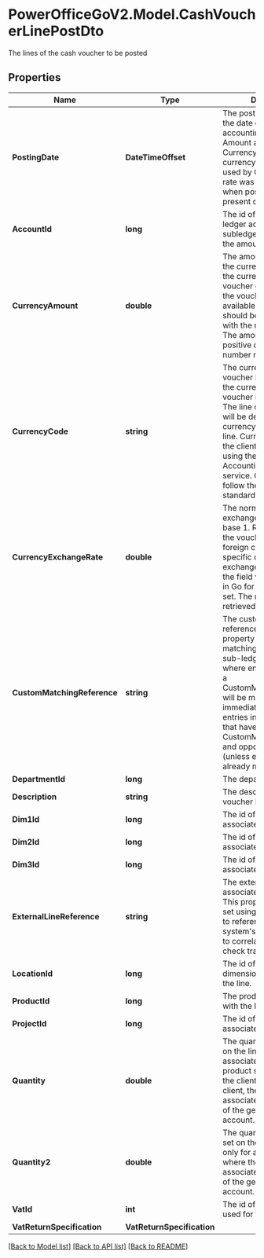 # PowerOfficeGoV2.Model.CashVoucherLinePostDto
The lines of the cash voucher to be posted

## Properties

Name | Type | Description | Notes
------------ | ------------- | ------------- | -------------
**PostingDate** | **DateTimeOffset** | The posting date.  This is the date of effect in the accounting system for the Amount and CurrencyAmount (also the currency  conversion date used by Go if the currency rate was not set explicit when posted).  Always present on transactions. | 
**AccountId** | **long** | The id of the general ledger account or the subledger account to post the amount. | 
**CurrencyAmount** | **double** | The amount on the line, in the currency specified by the currency code of the voucher or the currency of the voucher line if available.  Gross amounts should be provided, along with the relevant vat code. The amount must be a positive or negative number not 0. | [optional] 
**CurrencyCode** | **string** | The currency code of the voucher line. Will inherit the currency code of the voucher head if not set.  The line currency amounts will be determined in the currency specified on the line. Currencies active on the  client can be queried using the AccountingSettings service. Currency codes follow the ISO4217 standard. | [optional] 
**CurrencyExchangeRate** | **double** | The normalized currency exchange rate. Always base 1.                Relevant to set if the voucher line have a foreign currency with a specific currency exchange rate.  If not set, the field will inherit the rate in Go for the posting date set. The rates in Go are retrieved  from ECB via api. | [optional] 
**CustomMatchingReference** | **string** | The custom matching reference of the line. This property may be used for matching purposes on sub-ledger  accounts, where entries posted with a CustomMatchingReference will be matched immediately with existing entries  in the sub-ledger that have the same CustomMatchingReference and opposite amount (unless existing entries are  already matched out). | [optional] 
**DepartmentId** | **long** | The department Id. | [optional] 
**Description** | **string** | The description of the voucher line. | [optional] 
**Dim1Id** | **long** | The id of the dimension 1 associated with the line. | [optional] 
**Dim2Id** | **long** | The id of the dimension 2 associated with the line. | [optional] 
**Dim3Id** | **long** | The id of the dimension 3 associated with the line. | [optional] 
**ExternalLineReference** | **string** | The external line reference associated with the line. This property can only be set using the api, in order  to reference the external system&#39;s line. Can be used to correlate/duplicate check transactions. | [optional] 
**LocationId** | **long** | The id of the location dimension associated with the line. | [optional] 
**ProductId** | **long** | The product id associated with the line. | [optional] 
**ProjectId** | **long** | The id of the project associated with the line. | [optional] 
**Quantity** | **double** | The quantity dimension set on the line.  Usually associated with the product set on the line.  If the client is an agriculture client, the quantity is associated with the unit1 of the general ledger account. | [optional] 
**Quantity2** | **double** | The quantity2 dimension set on the line.  Relevant only for agriculture clients, where the quantity2 is associated with the unit2 of the general ledger account. | [optional] 
**VatId** | **int** | The id of the vat code used for the credit entry. | 
**VatReturnSpecification** | **VatReturnSpecification** |  | [optional] 

[[Back to Model list]](../../README.md#documentation-for-models) [[Back to API list]](../../README.md#documentation-for-api-endpoints) [[Back to README]](../../README.md)

